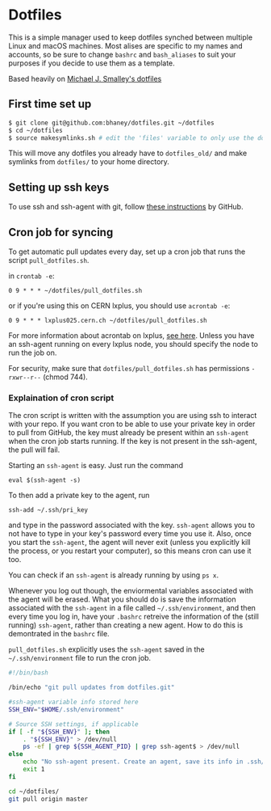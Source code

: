 # Dotfiles

This is a simple manager used to keep dotfiles synched between multiple Linux and macOS machines. Most alises are specific to my names and accounts, so be sure to change `bashrc` and `bash_aliases` to suit your purposes if you decide to use them as a template.


Based heavily on [Michael J. Smalley's dotfiles](https://github.com/michaeljsmalley/dotfiles)

## First time set up

```bash
$ git clone git@github.com:bhaney/dotfiles.git ~/dotfiles
$ cd ~/dotfiles
$ source makesymlinks.sh # edit the 'files' variable to only use the dotfiles you want
```

This will move any dotfiles you already have to `dotfiles_old/` and make symlinks from `dotfiles/` to your home directory.

## Setting up ssh keys

To use ssh and ssh-agent with git, follow [these instructions](https://help.github.com/articles/connecting-to-github-with-ssh/) by GitHub.

## Cron job for syncing

To get automatic pull updates every day, set up a cron job that runs the script `pull_dotfiles.sh`. 

in `crontab -e`:
```
0 9 * * * ~/dotfiles/pull_dotfiles.sh
```
or if you're using this on CERN lxplus, you should use `acrontab -e`:
```
0 9 * * * lxplus025.cern.ch ~/dotfiles/pull_dotfiles.sh
```
For more information about acrontab on lxplus, [see here](http://information-technology.web.cern.ch/services/fe/afs/howto/authenticate-processes). Unless you have an ssh-agent running on every lxplus node, you should specify the node to run the job on.

For security, make sure that `dotfiles/pull_dotfiles.sh` has permissions `-rxwr--r--` (chmod 744).

### Explaination of cron script

The cron script is written with the assumption you are using ssh to interact with your repo. If you want cron to be able to use your private key in order to pull from GitHub, the key must already be present within an `ssh-agent` when the cron job starts running. If the key is not present in the ssh-agent, the pull will fail.

Starting an `ssh-agent` is easy. Just run the command 
```
eval $(ssh-agent -s)
```
 To then add a private key to the agent, run 
```
ssh-add ~/.ssh/pri_key
``` 
and type in the password associated with the key. `ssh-agent` allows you to not have to type in your key's password every time you use it. Also, once you start the `ssh-agent`, the agent will never exit (unless you explicitly kill the process, or you restart your computer), so this means cron can use it too. 

You can check if an `ssh-agent` is already running by using `ps x`.

Whenever you log out though, the enviormental variables associated with the agent will be erased. What you should do is save the information associated with the `ssh-agent` in a file called `~/.ssh/environment`, and then every time you log in, have your `.bashrc` retreive the information of the (still running) `ssh-agent`, rather than creating a new agent. How to do this is demontrated in the `bashrc` file.

`pull_dotfiles.sh` explicitly uses the `ssh-agent` saved in the `~/.ssh/environment` file to run the cron job.

```bash
#!/bin/bash

/bin/echo "git pull updates from dotfiles.git"

#ssh-agent variable info stored here
SSH_ENV="$HOME/.ssh/environment"

# Source SSH settings, if applicable
if [ -f "${SSH_ENV}" ]; then
    . "${SSH_ENV}" > /dev/null
    ps -ef | grep ${SSH_AGENT_PID} | grep ssh-agent$ > /dev/null
else
    echo "No ssh-agent present. Create an agent, save its info in .ssh/enviornment, and make sure it is running with the right ssh key for github."
    exit 1
fi

cd ~/dotfiles/
git pull origin master
```





